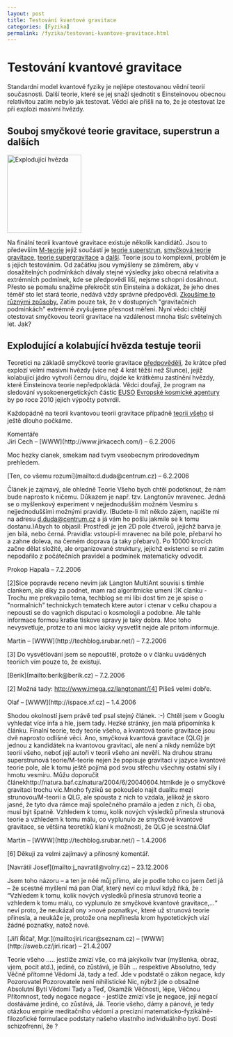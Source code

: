 ```yaml
---
layout: post
title: Testování kvantové gravitace
categories: [Fyzika]
permalink: /fyzika/testovani-kvantove-gravitace.html
---
```

# Testování kvantové gravitace

Standardní model kvantové fyziky je nejlépe otestovanou vědní teorií současnosti. Další teorie, které se jej snaží sjednotit s Einsteinovou obecnou relativitou zatím nebylo jak testovat. Vědci ale přišli na to, že je otestovat lze při explozi masivní hvězdy.

## Souboj smyčkové teorie gravitace, superstrun a dalších

<div class="obry" style="width:187px"><div class="leftbox"><img alt="Explodující hvězda" height="179" src="http://www.techblog.cz/images/explodujici-hvezda-cerveno-zluta.jpg" width="170"/></div></div> 

Na finální teorii kvantové gravitace existuje několik kandidátů. Jsou to především [M-teorie](http://en.wikipedia.org/wiki/M-theory) jejiž součástí je [teorie superstrun](http://en.wikipedia.org/wiki/Superstring_theory), [smyčková teorie gravitace](http://en.wikipedia.org/wiki/Loop_quantum_gravity), [teorie supergravitace](http://en.wikipedia.org/wiki/Supergravity) a [další](http://en.wikipedia.org/wiki/Quantum_gravity#Theories). Teorie jsou to komplexní, problém je s jejich testováním. Od začátku jsou vymýšleny se záměrem, aby v dosažitelných podmínkách dávaly stejné výsledky jako obecná relativita a extrémních podmínek, kde se předpovědi liší, nejsme schopni dosáhnout. Přesto se pomalu snažíme překročit stín Einsteina a dokázat, že jeho dnes téměř sto let stará teorie, nedává vždy správné předpovědi. [Zkoušíme to různými způsoby.](http://www.techblog.cz/fyzika/myli-se-galileo-i-einstein.html) Zatím pouze tak, že v dostupných "gravitačních podmínkách" extrémně zvyšujeme přesnost měření. Nyní vědci chtějí otestovat smyčkovou teorii gravitace na vzdálenost mnoha tisíc světelných let. Jak?

## Explodující a kolabující hvězda testuje teorii

Teoretici na základě smyčkové teorie gravitace [předpověděli](http://physicsweb.org/articles/news/10/2/2/1), že krátce před explozí velmi masivní hvězdy (více než 4 krát těžší než Slunce), jejíž kolabující jádro vytvoří černou díru, dojde ke krátkému zastínění hvězdy, které Einsteinova teorie nepředpokládá. Vědci doufají, že program na sledování vysokoenergetických částic [EUSO](http://www.euso-mission.org/) [Evropské kosmické agentury](http://www.techblog.cz/kosmonautika/esa.html) by po roce 2010 jejich výpočty potvrdil.

Každopádně na teorii kvantovou teorii gravitace případně [teorii všeho](http://en.wikipedia.org/wiki/Theory_of_Everything) si ještě dlouho počkáme.


<section id='comments-section'>
<div class='commentsheader'>Komentáře</div>        
<div class='comment-item-header' markdown=1>
Jiri Cech &ndash; [WWW](http://www.jirkacech.com/) &ndash; 6.2.2006
</div>

Moc hezky clanek, smekam nad tvym vseobecnym prirodovednym prehledem.

<div class='comment-item-header' markdown=1>
[Ten, co všemu rozumí](mailto:d.duda@centrum.cz)  &ndash; 6.2.2006
</div>

Článek je zajmavý, ale ohledně Teorie Všeho bych chtěl podotknout, že nám bude naprosto k ničemu. Důkazem je např. tzv. Langtonův mravenec. Jedná se o myšlenkový experiment v nejjednodušším možném Vesmíru s nejjednoduššími možnými pravidly. (Budete-li mít někdo zájem, napište mi na adresu d.duda@centrum.cz a já vám ho pošlu jakmile se k tomu dostanu.)Abych to objasil: Prostředí je jen 2D pole čtverců, jejichž barva je jen bílá, nebo černá. Pravidla: vstoupí-li mravenec na bílé pole, přebarví ho a zahne doleva, na černém doprava (a taky přebarví). Po 10000 krocích začne dělat složité, ale organizované struktury, jejichž existenci se mi zatím nepodařilo z počátečních pravidel a podmínek matematicky odvodit.

<div class='comment-item-header' markdown=1>
Prokop Hapala  &ndash; 7.2.2006
</div>

[2]Sice popravde receno nevim jak Langton MultiAnt souvisi s timhle clankem, ale diky za podnet, mam rad algoritmicke umeni :)K clanku - Trochu me prekvapilo tema, techblog se mi libi dost tim ze je spise o "normalnich" technickych tematech ktere autor i ctenar v celku chapou a nepousti se do vagnich disputaci o kosmologii a podobne. Ale tahle informace formou kratke tiskove spravy je taky dobra. Moc toho nevysvetluje, protze to ani moc laicky vysvetlit nejde ale pritom informuje.

<div class='comment-item-header' markdown=1>
Martin &ndash; [WWW](http://techblog.srubar.net/) &ndash; 7.2.2006
</div>

[3] Do vysvětlování jsem se nepouštěl, protože o v článku uváděných teoriích vím pouze to, že existují.

<div class='comment-item-header' markdown=1>
[Berik](mailto:berik@berik.cz)  &ndash; 7.2.2006
</div>

[2] Možná tady: http://www.imega.cz/langtonant/[4] Píšeš velmi dobře.

<div class='comment-item-header' markdown=1>
Olaf &ndash; [WWW](http://ispace.xf.cz) &ndash; 1.4.2006
</div>

Shodou okolností jsem právě teď psal stejný článek. :-) Chtěl jsem v Googlu vyhledat více infa a hle, jsem tady. Hezké stránky, jen malá připomínka k článku. Finalní teorie, tedy teorie všeho, a kvantová teorie gravitace jsou dvě naprosto odlišné věci. Ano, smyčková kvantová gravitace (QLG) je jednou z kandidátek na kvantovou gravitaci, ale není a nikdy nemůže být teorií všeho, neboť její autoři v teorii všeho ani nevěří. Na druhou stranu superstrunová teorie/M-teorie nejen že popisuje gravitaci v jazyce kvantové teorie pole, ale k tomu ještě pojímá pod svou střechu všechny ostatní síly i hmotu vesmíru. Můžu doporučit článekhttp://natura.baf.cz/natura/2004/6/20040604.htmlkde je o smyčkové gravitaci trochu víc.Mnoho fyziků se pokoušelo najít dualitu mezi strunovou/M-teorií a QLG, ale spousta z nich to vzdala, jelikož je skoro jasné, že tyto dva rámce mají společného pramálo a jeden z nich, či oba, musí být špatně. Vzhledem k tomu, kolik nových výsledků přinesla strunová teorie a vzhledem k tomu málu, co vyplunulo ze smyčkové kvantové gravitace, se většina teoretiků klaní k možnosti, že QLG je scestná.Olaf

<div class='comment-item-header' markdown=1>
Martin &ndash; [WWW](http://techblog.srubar.net/) &ndash; 1.4.2006
</div>

[6] Děkuji za velmi zajímavý a přínosný komentář.

<div class='comment-item-header' markdown=1>
[Navrátil Josef](mailto:j_navratil@volny.cz)  &ndash; 23.12.2006
</div>

Jsem toho názoru – a ten je néé můj přímo, ale je podle toho co jsem četl já – že scestné myšlení má pan Olaf, který neví co mluví když říká, že : “Vzhledem k tomu, kolik nových výsledků přinesla strunová teorie a vzhledem k tomu málu, co vyplunulo ze smyčkové kvantové gravitace,…“ neví proto, že neukázal ony >nové poznatky<, které už strunová teorie přinesla, a neukáže je, protože ona nepřinesla krom hypotetických vizí žádné poznatky, natož nové.

<div class='comment-item-header' markdown=1>
[Jiří Řičař, Mgr.](mailto:jiri.ricar@seznam.cz) &ndash; [WWW](http://sweb.cz/jiri.ricar) &ndash; 21.4.2007
</div>

Teorie všeho ..... jestliže zmizí vše, co má jakýkoliv tvar (myšlenka, obraz, vjem, pocit atd.), jediné, co zůstává, je Bůh ... respektive Absolutno, tedy Věčně přítomné Vědomí Já, tady a teď. Jde v podstatě o zákon negace, kdy Pozorovatel Pozorovatele není nihilistické Nic, nýbrž jde o obsažné Absolutní Bytí Vědomí Tady a Teď, Okamžik Věčnosti, lépe, Věčnou Přítomnost, tedy negace negace - jestliže zmizí vše je negace, její negací dostáváme jediné, co zůstává, Já. Teorie všeho, dámy a pánové, je tedy otázkou empirie meditačního vědomí a precizní matematicko-fyzikálně-filozofické formulace podstaty našeho vlastního individuálního bytí. Dosti schizofrenní, že ?

</section>